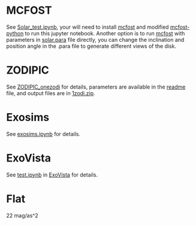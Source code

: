 # MCFOST
See [Solar_test.ipynb](Solar_test.ipynb), your will need to install [mcfost](https://github.com/cpinte/mcfost) and modified [mcfost-python](https://github.com/dreamjade/mcfost-python) to run this jupyter notebook. Another option is to run [mcfost](https://github.com/cpinte/mcfost) with parameters in [solar.para](solar.para) file directly, you can change the inclination and position angle in the .para file to generate different views of the disk.

# ZODIPIC
See [ZODIPIC_onezodi](https://github.com/dreamjade/ZODIPIC_onezodi) for details, parameters are available in the [readme](https://github.com/dreamjade/ZODIPIC_onezodi/blob/main/README.md) file, and output files are in [1zodi.zip](https://github.com/dreamjade/ZODIPIC_onezodi/blob/main/1zodi.zip).

# Exosims
See [exosims.ipynb](exosims.ipynb) for details.

# ExoVista
See [test.ipynb](https://github.com/dreamjade/ExoVista/blob/main/test.ipynb) in [ExoVista](https://github.com/dreamjade/ExoVista) for details.

# Flat
22 mag/as^2